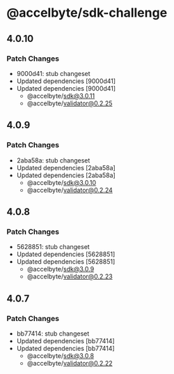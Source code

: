 # @accelbyte/sdk-challenge

## 4.0.10

### Patch Changes

- 9000d41: stub changeset
- Updated dependencies [9000d41]
- Updated dependencies [9000d41]
  - @accelbyte/sdk@3.0.11
  - @accelbyte/validator@0.2.25

## 4.0.9

### Patch Changes

- 2aba58a: stub changeset
- Updated dependencies [2aba58a]
- Updated dependencies [2aba58a]
  - @accelbyte/sdk@3.0.10
  - @accelbyte/validator@0.2.24

## 4.0.8

### Patch Changes

- 5628851: stub changeset
- Updated dependencies [5628851]
- Updated dependencies [5628851]
  - @accelbyte/sdk@3.0.9
  - @accelbyte/validator@0.2.23

## 4.0.7

### Patch Changes

- bb77414: stub changeset
- Updated dependencies [bb77414]
- Updated dependencies [bb77414]
  - @accelbyte/sdk@3.0.8
  - @accelbyte/validator@0.2.22
